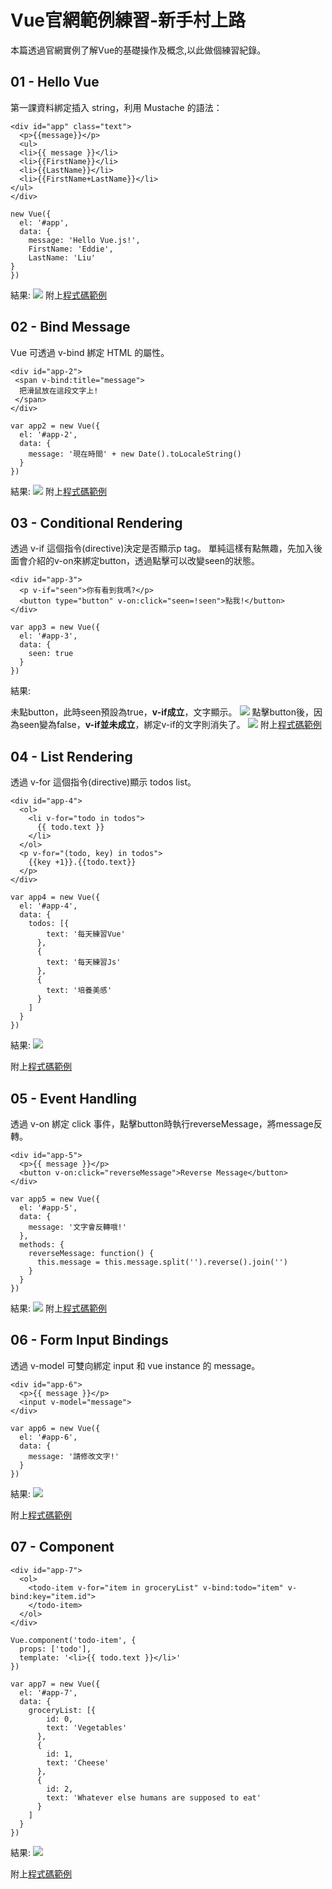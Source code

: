 # Vue官網範例練習-新手村上路
本篇透過官網實例了解Vue的基礎操作及概念,以此做個練習紀錄。
 
## 01 - Hello Vue
第一課資料綁定插入 string，利用 Mustache 的語法：
```
<div id="app" class="text">
  <p>{{message}}</p>
  <ul>
  <li>{{ message }}</li>
  <li>{{FirstName}}</li>
  <li>{{LastName}}</li>
  <li>{{FirstName+LastName}}</li>
</ul>
</div>
```
```
new Vue({
  el: '#app',
  data: {
    message: 'Hello Vue.js!',
    FirstName: 'Eddie',
    LastName: 'Liu'
}
})
```
結果:
![](https://i.imgur.com/iMDL0ki.png)
附上[程式碼範例](https://jsfiddle.net/EddieLiu58/01hzuq5t/31/)

##  02 - Bind Message
 Vue 可透過 v-bind 綁定 HTML 的屬性。
 ```
<div id="app-2">
  <span v-bind:title="message">
   把滑鼠放在這段文字上!
  </span>
</div>
```
```
var app2 = new Vue({
  el: '#app-2',
  data: {
    message: '現在時間' + new Date().toLocaleString()
  }
})
```
結果:
![](https://i.imgur.com/me1CLX3.png)
附上[程式碼範例](https://jsfiddle.net/EddieLiu58/kjsvhndy/)

## 03 - Conditional Rendering

透過 v-if 這個指令(directive)決定是否顯示p tag。
單純這樣有點無趣，先加入後面會介紹的v-on來綁定button，透過點擊可以改變seen的狀態。
```
<div id="app-3">
  <p v-if="seen">你有看到我嗎?</p>
  <button type="button" v-on:click="seen=!seen">點我!</button>
</div>

```
```
var app3 = new Vue({
  el: '#app-3',
  data: {
    seen: true
  }
})
```
結果:

未點button，此時seen預設為true，**v-if成立**，文字顯示。
![](https://i.imgur.com/eppDdZg.png)
點擊button後，因為seen變為false，**v-if並未成立**，綁定v-if的文字則消失了。
![](https://i.imgur.com/1hP7iL4.png)
附上[程式碼範例](https://jsfiddle.net/EddieLiu58/bt2m5fh4/)

## 04 - List Rendering
透過 v-for 這個指令(directive)顯示 todos list。
```
<div id="app-4">
  <ol>
    <li v-for="todo in todos">
      {{ todo.text }}
    </li>
  </ol>
  <p v-for="(todo, key) in todos">
    {{key +1}}.{{todo.text}}
  </p>
</div>
```
```
var app4 = new Vue({
  el: '#app-4',
  data: {
    todos: [{
        text: '每天練習Vue'
      },
      {
        text: '每天練習Js'
      },
      {
        text: '培養美感'
      }
    ]
  }
})
```
結果:
![](https://i.imgur.com/6vxIgKC.png)

附上[程式碼範例](https://jsfiddle.net/EddieLiu58/2mhr87do/)

## 05 - Event Handling
透過 v-on 綁定 click 事件，點擊button時執行reverseMessage，將message反轉。
```
<div id="app-5">
  <p>{{ message }}</p>
  <button v-on:click="reverseMessage">Reverse Message</button>
</div>

```
```
var app5 = new Vue({
  el: '#app-5',
  data: {
    message: '文字會反轉哦!'
  },
  methods: {
    reverseMessage: function() {
      this.message = this.message.split('').reverse().join('')
    }
  }
})
```
結果:
![](https://i.imgur.com/r6ga0nh.png)
附上[程式碼範例](https://jsfiddle.net/EddieLiu58/ymuc9Lgn/)

## 06 - Form Input Bindings
透過 v-model 可雙向綁定 input 和 vue instance 的 message。
```
<div id="app-6">
  <p>{{ message }}</p>
  <input v-model="message">
</div>
```
```
var app6 = new Vue({
  el: '#app-6',
  data: {
    message: '請修改文字!'
  }
})
```
結果:
![](https://i.imgur.com/GpJEjNi.png)

附上[程式碼範例](https://jsfiddle.net/EddieLiu58/uvkLqzp8/)
## 07 - Component
```
<div id="app-7">
  <ol>
    <todo-item v-for="item in groceryList" v-bind:todo="item" v-bind:key="item.id">
    </todo-item>
  </ol>
</div>
```
```
Vue.component('todo-item', {
  props: ['todo'],
  template: '<li>{{ todo.text }}</li>'
})

var app7 = new Vue({
  el: '#app-7',
  data: {
    groceryList: [{
        id: 0,
        text: 'Vegetables'
      },
      {
        id: 1,
        text: 'Cheese'
      },
      {
        id: 2,
        text: 'Whatever else humans are supposed to eat'
      }
    ]
  }
})

```
結果:
![](https://i.imgur.com/XGCgWQy.png)


附上[程式碼範例](https://jsfiddle.net/EddieLiu58/wk4r7x5u/#&togetherjs=EMFcTyDTT3)

 
 
 
 
